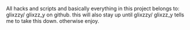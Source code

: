 All hacks and scripts and basically everything in this project belongs to: glixzzy/ glixzz_y on github.
this will also stay up until glixzzy/ glixzz_y tells me to take this down.
otherwise enjoy.
